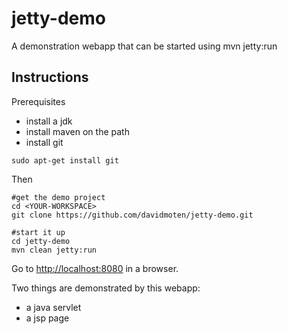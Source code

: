 jetty-demo
==========

A demonstration webapp that can be started using mvn jetty:run

Instructions
---------------------------

Prerequisites
* install a jdk
* install maven on the path
* install git
```
sudo apt-get install git
```

Then
```
#get the demo project
cd <YOUR-WORKSPACE>
git clone https://github.com/davidmoten/jetty-demo.git

#start it up
cd jetty-demo
mvn clean jetty:run
```

Go to [http://localhost:8080](http://localhost:8080) in a browser.

Two things are demonstrated by this webapp:

* a java servlet
* a jsp page


    
    

